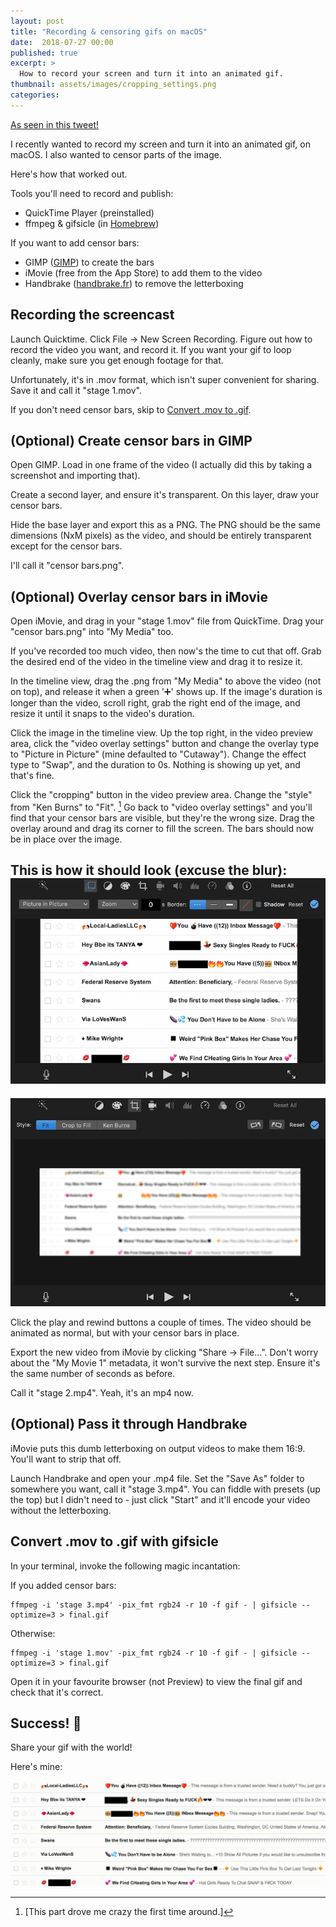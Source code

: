 ```yaml
---
layout: post
title: "Recording & censoring gifs on macOS"
date:  2018-07-27 00:00
published: true
excerpt: >
  How to record your screen and turn it into an animated gif.
thumbnail: assets/images/cropping_settings.png
categories:
---
```


[As seen in this tweet!](https://twitter.com/dal_geek/status/1017955832883916800)

I recently wanted to record my screen and turn it into an animated gif, on macOS. I also wanted to censor parts of the image.

Here's how that worked out.

Tools you'll need to record and publish:
- QuickTime Player (preinstalled)
- ffmpeg & gifsicle (in [Homebrew](https://brew.sh))

If you want to add censor bars:
- GIMP ([GIMP](https://gimp.org)) to create the bars
- iMovie (free from the App Store) to add them to the video
- Handbrake ([handbrake.fr](https://handbrake.fr)) to remove the letterboxing

## Recording the screencast

Launch Quicktime. Click File -> New Screen Recording. Figure out how to record the video you want, and record it. If you want your gif to loop cleanly, make sure you get enough footage for that.

Unfortunately, it's in .mov format, which isn't super convenient for sharing. Save it and call it "stage 1.mov".

If you don't need censor bars, skip to [Convert .mov to .gif](#convert-mov-to-gif-with-gifsicle).

## (Optional) Create censor bars in GIMP

Open GIMP. Load in one frame of the video (I actually did this by taking a screenshot and importing that).

Create a second layer, and ensure it's transparent. On this layer, draw your censor bars.

Hide the base layer and export this as a PNG. The PNG should be the same dimensions (NxM pixels) as the video, and should be entirely transparent except for the censor bars.

I'll call it "censor bars.png".

## (Optional) Overlay censor bars in iMovie

Open iMovie, and drag in your "stage 1.mov" file from QuickTime. Drag your "censor bars.png" into "My Media" too.

If you've recorded too much video, then now's the time to cut that off. Grab the desired end of the video in the timeline view and drag it to resize it.

In the timeline view, drag the .png from "My Media" to above the video (not on top), and release it when a green '➕' shows up. If the image's duration is longer than the video, scroll right, grab the right end of the image, and resize it until it snaps to the video's duration.

Click the image in the timeline view. Up the top right, in the video preview area, click the "video overlay settings" button and change the overlay type to "Picture in Picture" (mine defaulted to "Cutaway"). Change the effect type to "Swap", and the duration to 0s. Nothing is showing up yet, and that's fine.

Click the "cropping" button in the video preview area. Change the "style" from "Ken Burns" to "Fit". [^1] Go back to "video overlay settings" and you'll find that your censor bars are visible, but they're the wrong size. Drag the overlay around and drag its corner to fill the screen. The bars should now be in place over the image.

[^1]:[This part drove me crazy the first time around.]

This is how it should look (excuse the blur):
![Screenshot of video overlay settings](/assets/images/picture_in_picture_settings.png)
--------
![Screenshot of cropping settings](/assets/images/cropping_settings.png)

Click the play and rewind buttons a couple of times. The video should be animated as normal, but with your censor bars in place.

Export the new video from iMovie by clicking "Share -> File...". Don't worry about the "My Movie 1" metadata, it won't survive the next step. Ensure it's the same number of seconds as before.

Call it "stage 2.mp4". Yeah, it's an mp4 now.


## (Optional) Pass it through Handbrake

iMovie puts this dumb letterboxing on output videos to make them 16:9. You'll want to strip that off.

Launch Handbrake and open your .mp4 file. Set the "Save As" folder to somewhere you want, call it "stage 3.mp4". You can fiddle with presets (up the top) but I didn't need to - just click "Start" and it'll encode your video without the letterboxing.


## Convert .mov to .gif with gifsicle

In your terminal, invoke the following magic incantation:

If you added censor bars:
```
ffmpeg -i 'stage 3.mp4' -pix_fmt rgb24 -r 10 -f gif - | gifsicle --optimize=3 > final.gif
```
Otherwise:
```
ffmpeg -i 'stage 1.mov' -pix_fmt rgb24 -r 10 -f gif - | gifsicle --optimize=3 > final.gif
```

Open it in your favourite browser (not Preview) to view the final gif and check that it's correct.

## Success! 🎉

Share your gif with the world!

Here's mine:

![An animated gif recorded from my screen.](/assets/images/animated_spam.gif)
